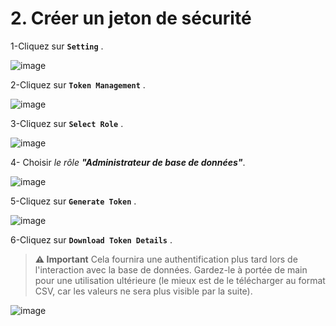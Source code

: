 # 2. Créer un jeton de sécurité

1-Cliquez sur **`Setting`** .


![image](https://user-images.githubusercontent.com/123748165/226186136-ba0748a7-6413-495a-98d6-3f1deed5d76d.png)


2-Cliquez sur **`Token Management`** .


![image](https://user-images.githubusercontent.com/123748165/226186728-54ea2231-942d-4bd3-835f-f017e27662fc.png)



3-Cliquez sur **`Select Role`** .<br>

![image](https://user-images.githubusercontent.com/123748165/226186555-f1984eae-b515-48dd-ac97-17d2ee9ea5b9.png)

4- Choisir _le rôle **"Administrateur de base de données"**_.

![image](https://user-images.githubusercontent.com/123748165/226186840-fd4a1dfb-c31a-4d58-95f0-0ed2b9d2d587.png)

5-Cliquez sur **`Generate Token`** .

![image](https://user-images.githubusercontent.com/123748165/226186877-f43a6045-4190-412c-97c0-31c02c69a7ec.png)

6-Cliquez sur **`Download Token Details`** .
> **⚠️ Important**
> Cela fournira une authentification plus tard lors de l'interaction avec la base de données.
> Gardez-le à portée de main pour une utilisation ultérieure (le mieux est de le télécharger au format CSV, car les valeurs
ne sera plus visible par la suite).

![image](https://user-images.githubusercontent.com/123748165/226187112-9d9a842c-8c93-4fc0-9a68-830022f0b40e.png)

